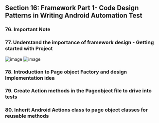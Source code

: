 ## Section 16: Framework Part 1- Code Design Patterns in Writing Android Automation Test
### 76. Important Note

### 77. Understand the importance of framework design - Getting started with Project
![image](https://github.com/hieunguyen0202/Udemy-Course-Training/assets/98166568/46cf958c-9de1-4e31-a947-0ced0dbac8ba)
![image](https://github.com/hieunguyen0202/Udemy-Course-Training/assets/98166568/9dd00536-4d36-4e9c-a6ae-6f8e7595a4f9)

### 78. Introduction to Page object Factory and design Implementation idea

### 79. Create Action methods in the Pageobject file to drive into tests
### 80. Inherit Android Actions class to page object classes for reusable methods

